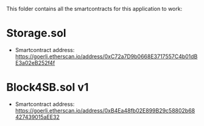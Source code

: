This folder contains all the smartcontracts for this application to work:
# Storage.sol
- Smartcontract address: https://goerli.etherscan.io/address/0xC72a7D9b0668E3717557C4b01dBE3a02eB252f4f
# Block4SB.sol v1
- Smartcontract address: https://goerli.etherscan.io/address/0xB4Ea48fb02E899B29c58802b68427439015aEE32
